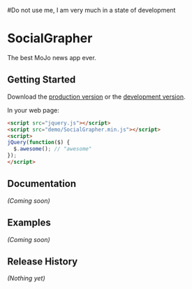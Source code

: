#Do not use me, I am very much in a state of development

# SocialGrapher

The best MoJo news app ever.

## Getting Started
Download the [production version][min] or the [development version][max].

[min]: https://raw.github.com/motherjones/social/master/demo/js/SocialGrapher.min.js
[max]: https://raw.github.com/motherjones/social/master/dev/js/SocialGrapher.js

In your web page:

```html
<script src="jquery.js"></script>
<script src="demo/SocialGrapher.min.js"></script>
<script>
jQuery(function($) {
  $.awesome(); // "awesome"
});
</script>
```

## Documentation
_(Coming soon)_

## Examples
_(Coming soon)_

## Release History
_(Nothing yet)_
